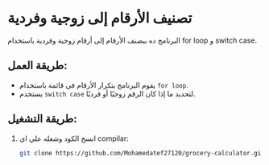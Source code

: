 # تصنيف الأرقام إلى زوجية وفردية

البرنامج ده بيصنف الأرقام إلى أرقام زوجية وفردية باستخدام for loop و switch case.

## طريقة العمل:
- يقوم البرنامج بتكرار الأرقام في قائمة باستخدام `for loop`.
- يستخدم `switch case` لتحديد ما إذا كان الرقم زوجيًا أو فرديًا.

## طريقة التشغيل:
1. انسخ الكود وشغله علي اي compilar:
   ```bash
   git clone https://github.com/Mohamedatef27120/grocery-calculator.git
